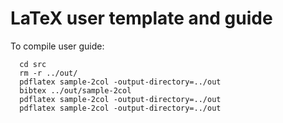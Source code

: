 # LaTeX user template and guide

To compile user guide:

```shell
  cd src
  rm -r ../out/
  pdflatex sample-2col -output-directory=../out 
  bibtex ../out/sample-2col 
  pdflatex sample-2col -output-directory=../out 
  pdflatex sample-2col -output-directory=../out
```
